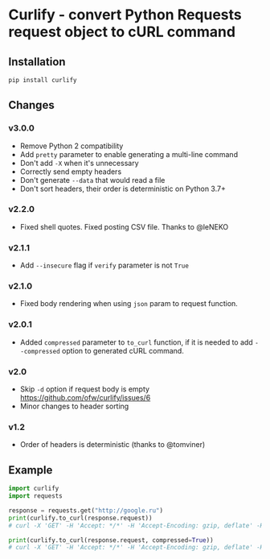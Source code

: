 # Curlify - convert Python Requests request object to cURL command

## Installation

```sh
pip install curlify
```

## Changes

### v3.0.0
   * Remove Python 2 compatibility
   * Add `pretty` parameter to enable generating a multi-line command
   * Don't add `-X` when it's unnecessary
   * Correctly send empty headers
   * Don't generate `--data` that would read a file
   * Don't sort headers, their order is deterministic on Python 3.7+

### v2.2.0
   * Fixed shell quotes. Fixed posting CSV file. Thanks to @leNEKO

### v2.1.1
   * Add `--insecure` flag if `verify` parameter is not `True`

### v2.1.0
   * Fixed body rendering when using `json` param to request function.

### v2.0.1
   * Added `compressed` parameter to `to_curl` function, if it is needed to add `--compressed` option to generated cURL command.

### v2.0
   * Skip `-d` option if request body is empty https://github.com/ofw/curlify/issues/6
   * Minor changes to header sorting

### v1.2
   * Order of headers is deterministic (thanks to @tomviner)

## Example

```py
import curlify
import requests

response = requests.get("http://google.ru")
print(curlify.to_curl(response.request))
# curl -X 'GET' -H 'Accept: */*' -H 'Accept-Encoding: gzip, deflate' -H 'Connection: keep-alive' -H 'User-Agent: python-requests/2.18.4' 'http://www.google.ru/'

print(curlify.to_curl(response.request, compressed=True))
# curl -X 'GET' -H 'Accept: */*' -H 'Accept-Encoding: gzip, deflate' -H 'Connection: keep-alive' -H 'User-Agent: python-requests/2.18.4' --compressed 'http://www.google.ru/'
```
